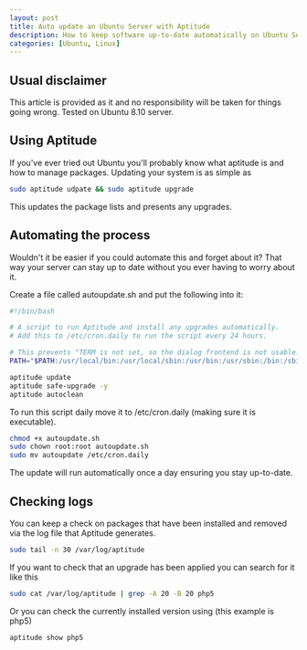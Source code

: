 ```yaml
--- 
layout: post
title: Auto update an Ubuntu Server with Aptitude
description: How to keep software up-to-date automatically on Ubuntu Server using Aptitude
categories: [Ubuntu, Linux]
---
```

## Usual disclaimer

This article is provided as it and no responsibility will be taken for things going wrong. Tested on Ubuntu 8.10 server.

## Using Aptitude

If you've ever tried out Ubuntu you'll probably know what aptitude is and how to manage packages. Updating your system is as simple as 
``` bash 
sudo aptitude udpate && sudo aptitude upgrade
``` 

This updates the package lists and presents any upgrades.

## Automating the process

Wouldn't it be easier if you could automate this and forget about it? That way your server can stay up to date without you ever having to worry about it.</p>Create a file called autoupdate.sh and put the following into it:</p> 
``` bash 
#!/bin/bash

# A script to run Aptitude and install any upgrades automatically. 
# Add this to /etc/cron.daily to run the script every 24 hours. 

# This prevents "TERM is not set, so the dialog frontend is not usable." error
PATH="$PATH:/usr/local/bin:/usr/local/sbin:/usr/bin:/usr/sbin:/bin:/sbin"

aptitude update
aptitude safe-upgrade -y
aptitude autoclean
``` 

To run this script daily move it to /etc/cron.daily (making sure it is executable). 

``` bash 
chmod +x autoupdate.sh
sudo chown root:root autoupdate.sh
sudo mv autoupdate /etc/cron.daily 
``` 

The update will run automatically once a day ensuring you stay up-to-date. 

## Checking logs

You can keep a check on packages that have been installed and removed via the log file that Aptitude generates. 

``` bash 
sudo tail -n 30 /var/log/aptitude
``` 

If you want to check that an upgrade has been applied you can search for it like this 

``` bash 
sudo cat /var/log/aptitude | grep -A 20 -B 20 php5
``` 

Or you can check the currently installed version using (this example is php5) 

``` bash 
aptitude show php5
```
